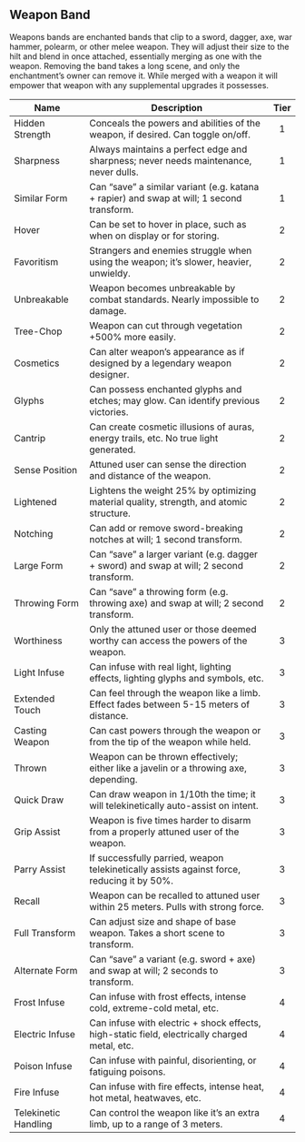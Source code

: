 ## Weapon Band

Weapons bands are enchanted bands that clip to a sword, dagger, axe, war hammer, polearm, or other melee weapon. They will adjust their size to the hilt and blend in once attached, essentially merging as one with the weapon. Removing the band takes a long scene, and only the enchantment’s owner can remove it. While merged with a weapon it will empower that weapon with any supplemental upgrades it possesses.

 **Name**             | **Description**                                                                               | **Tier** 
----------------------|-----------------------------------------------------------------------------------------------|:--------:
 Hidden Strength      | Conceals the powers and abilities of the weapon, if desired. Can toggle on/off.               | 1        
 Sharpness            | Always maintains a perfect edge and sharpness; never needs maintenance, never dulls.          | 1        
 Similar Form         | Can “save” a similar variant (e.g. katana + rapier) and swap at will; 1 second transform.     | 1        
 Hover                | Can be set to hover in place, such as when on display or for storing.                         | 2        
 Favoritism           | Strangers and enemies struggle when using the weapon; it’s slower, heavier, unwieldy.         | 2        
 Unbreakable          | Weapon becomes unbreakable by combat standards. Nearly impossible to damage.                  | 2        
 Tree-Chop            | Weapon can cut through vegetation +500% more easily.                                          | 2        
 Cosmetics            | Can alter weapon’s appearance as if designed by a legendary weapon designer.                  | 2        
 Glyphs               | Can possess enchanted glyphs and etches; may glow. Can identify previous victories.           | 2        
 Cantrip              | Can create cosmetic illusions of auras, energy trails, etc. No true light generated.          | 2        
 Sense Position       | Attuned user can sense the direction and distance of the weapon.                              | 2        
 Lightened            | Lightens the weight 25% by optimizing material quality, strength, and atomic structure.       | 2        
 Notching             | Can add or remove sword-breaking notches at will; 1 second transform.                         | 2        
 Large Form           | Can “save” a larger variant (e.g. dagger + sword) and swap at will; 2 second transform.       | 2        
 Throwing Form        | Can “save” a throwing form (e.g. throwing axe) and swap at will; 2 second transform.          | 2        
 Worthiness           | Only the attuned user or those deemed worthy can access the powers of the weapon.             | 3        
 Light Infuse         | Can infuse with real light, lighting effects, lighting glyphs and symbols, etc.               | 3        
 Extended Touch       | Can feel through the weapon like a limb. Effect fades between 5-15 meters of distance.        | 3        
 Casting Weapon       | Can cast powers through the weapon or from the tip of the weapon while held.                  | 3        
 Thrown               | Weapon can be thrown effectively; either like a javelin or a throwing axe, depending.         | 3        
 Quick Draw           | Can draw weapon in 1/10th the time; it will telekinetically auto-assist on intent.            | 3        
 Grip Assist          | Weapon is five times harder to disarm from a properly attuned user of the weapon.             | 3        
 Parry Assist         | If successfully parried, weapon telekinetically assists against force, reducing it by 50%.    | 3        
 Recall               | Weapon can be recalled to attuned user within 25 meters. Pulls with strong force.             | 3        
 Full Transform       | Can adjust size and shape of base weapon. Takes a short scene to transform.                   | 3        
 Alternate Form       | Can “save” a variant (e.g. sword + axe) and swap at will; 2 seconds to transform.             | 3        
 Frost Infuse         | Can infuse with frost effects, intense cold, extreme-cold metal, etc.                         | 4        
 Electric Infuse      | Can infuse with electric + shock effects, high-static field, electrically charged metal, etc. | 4        
 Poison Infuse        | Can infuse with painful, disorienting, or fatiguing poisons.                                  | 4        
 Fire Infuse          | Can infuse with fire effects, intense heat, hot metal, heatwaves, etc.                        | 4        
 Telekinetic Handling | Can control the weapon like it’s an extra limb, up to a range of 3 meters.                    | 4        

